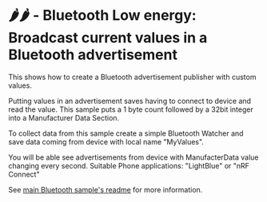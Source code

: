# 🌶️🌶️ - Bluetooth Low energy: Broadcast current values in a Bluetooth advertisement

This shows how to create a Bluetooth advertisement publisher with custom values.

Putting values in an advertisement saves having to connect to device and read the value.
This sample puts a 1 byte count followed by a 32bit integer into a Manufacturer Data Section.

To collect data from this sample create a simple Bluetooth Watcher and save data coming from 
device with local name "MyValues".

You will be able see advertisements from device with ManufacterData value changing every second.
Suitable Phone applications: "LightBlue" or "nRF Connect"

See [main Bluetooth sample's readme](../README.md) for more information.
